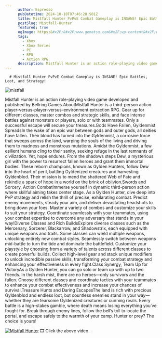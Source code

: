 ```yaml
---
      author: Espresso
      pubDatetime: 2024-10-18T07:46:28.901Z
      title: Mistfall Hunter PvPvE Combat Gameplay is INSANE! Epic Battles, Loot, and Strategy!
      postSlug: Mistfall-Hunter
      featured: true
      ogImage: https:&#x2F;&#x2F;www.gematsu.com&#x2F;wp-content&#x2F;uploads&#x2F;2024&#x2F;10&#x2F;Game-Page-Featured_Mistfall-Hunter-Inits.jpg
      tags: 
        - Xbox
        - Xbox Series
        - PC
        - RPG
        - Action RPG
      description: Mistfall Hunter is an action role-playing video game developed and published by Bellring Games. About Mistfall Hunter is a third-person action player-versus-player-versus-environment extraction RPG…
---
```

      # Mistfall Hunter PvPvE Combat Gameplay is INSANE! Epic Battles, Loot, and Strategy!
![mistfall](https:&#x2F;&#x2F;www.gematsu.com&#x2F;wp-content&#x2F;uploads&#x2F;2024&#x2F;10&#x2F;Game-Page-Featured_Mistfall-Hunter-Inits.jpg)

Mistfall Hunter is an action role-playing video game developed and published by Bellring Games.AboutMistfall Hunter is a third-person action player-versus-player-versus-environment extraction RPG. Gear up for different classes, master combos and strategic skills, and face intense battles against monsters or players, solo or with teammates. Only a successful escape will secure your treasures.Gods Have Fallen, Gyldenmist SpreadsIn the wake of an epic war between gods and outer gods, all deities have fallen. Their blood has turned into the Gyldenmist, a corrosive force that sweeps across the land, warping the souls of the living and driving them to madness and monstrous mutations. Amidst the Gyldenmist, a few esilient humans cling to their sanity, seeking refuge in the last remnants of civilization. Yet, hope endures. From the shadows steps Dew, a mysterious girl with the power to resurrect fallen heroes and grant them immortal bodies. These reborn champions, known as Gylden Hunters, follow Dew into the heart of peril, battling Gyldenized creatures and harvesting Gyldenblod. Their mission is to mend the shattered Web of Fate and rekindle a spark of hope in a world on the brink of oblivion.Swords and Sorcery, Action CombatImmerse yourself in dynamic third-person action where skillful aiming takes center stage. As a Gylden Hunter, dive deep into PvP strategy and relish the thrill of precise, exhilarating combat. Predict enemy movements, steady your aim, and deliver devastating headshots to bring down your foes. Master a variety of combos and customize your skills to suit your strategy. Coordinate seamlessly with your teammates, using your combat expertise to overcome any adversary that stands in your way!Diverse Classes and Rich BuildsExplore diverse classes such as the Mercenary, Sorcerer, Blackarrow, and Shadowstrix, each equipped with unique weapons and traits. Some classes can wield multiple weapons, unlocking entirely new combat styles. Seamlessly switch between weapons mid-battle to turn the tide and dominate the battlefield. Customize your playstyle by choosing from a variety of talents across different classes to create powerful builds. Collect high-level gear and stack unique modifiers to unlock incredible passive skills, transforming your combat strategy and enhancing your effectiveness in every fight.Class Synergy, Team Up for VictoryAs a Gylden Hunter, you can go solo or team up with up to two friends. In the harsh mist, there are no heroes—only survivors and the fallen. Choose different classes and coordinate tactics with your teammates to enhance your combat effectiveness and increase your chances of survival.Treasure Hunts and Daring EscapesThe land is rich with precious Gyldenblod and endless loot, but countless enemies stand in your way—whether they are fearsome Gyldenized creatures or cunning rivals. Every battle is a high-stakes gamble, where death means losing everything you’ve fought for. Break through enemy lines, follow the bell’s toll to locate the portal, and escape safely to the warmth of your camp. Hunter or prey? The choice is yours!

[![Mistfall Hunter](http:&#x2F;&#x2F;img.youtube.com&#x2F;vi&#x2F;YiMyw3qVnVE&#x2F;0.jpg)](http:&#x2F;&#x2F;www.youtube.com&#x2F;watch?v&#x3D;YiMyw3qVnVE)
   🎞️ Click the above video. 

    